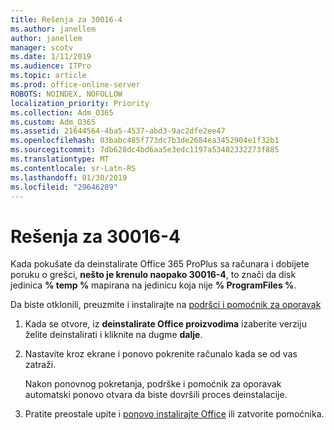 ```yaml
---
title: Rešenja za 30016-4
ms.author: janellem
author: janellem
manager: scotv
ms.date: 1/11/2019
ms.audience: ITPro
ms.topic: article
ms.prod: office-online-server
ROBOTS: NOINDEX, NOFOLLOW
localization_priority: Priority
ms.collection: Adm_O365
ms.custom: Adm_O365
ms.assetid: 21644564-4ba5-4537-abd3-9ac2dfe2ee47
ms.openlocfilehash: 03babc485f773dc7b3de2684ea3452904e1f32b1
ms.sourcegitcommit: 7db628dc4bd6aa5e3edc1197a53402332273f885
ms.translationtype: MT
ms.contentlocale: sr-Latn-RS
ms.lasthandoff: 01/30/2019
ms.locfileid: "29646289"
---
```

# <a name="solutions-for-error-30016-4"></a>Rešenja za 30016-4


Kada pokušate da deinstalirate Office 365 ProPlus sa računara i dobijete poruku o grešci, **nešto je krenulo naopako 30016-4**, to znači da disk jedinica **% temp %** mapirana na jedinicu koja nije **% ProgramFiles %**.
  
Da biste otklonili, preuzmite i instalirajte na [podršci i pomoćnik za oporavak](https://aka.ms/SARA-OfficeUninstall-Alchemy)
  
1. Kada se otvore, iz **deinstalirate Office proizvodima** izaberite verziju želite deinstalirati i kliknite na dugme **dalje**. 
    
2. Nastavite kroz ekrane i ponovo pokrenite računalo kada se od vas zatraži.
    
    Nakon ponovnog pokretanja, podrške i pomoćnik za oporavak automatski ponovo otvara da biste dovršili proces deinstalacije.
    
3. Pratite preostale upite i [ponovo instalirajte Office](https://portal.office.com/OLS/MySoftware.aspx) ili zatvorite pomoćnika. 
    

